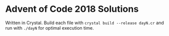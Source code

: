 # Advent of Code 2018 Solutions
Written in Crystal. Build each file with `crystal build --release dayN.cr` and run with `./dayN` for optimal execution time.